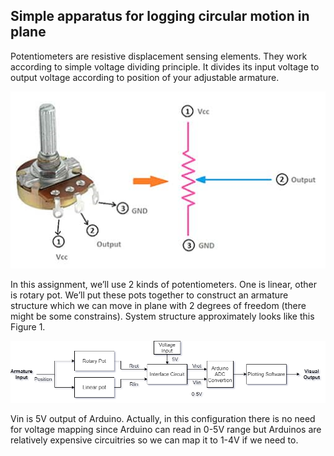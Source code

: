 ## Simple apparatus for logging circular motion in plane

 Potentiometers are resistive displacement sensing elements. They work according to simple voltage dividing principle. It divides its input voltage to output voltage according to position of your adjustable armature.
<p align="center">
  <img src="https://github.com/islamaydogmus/logging-circular-motion-in-plane/blob/main/README_images/Pot_image.png" />
</p>
   
 In this assignment, we’ll use 2 kinds of potentiometers. One is linear, other is rotary pot. We’ll put these pots together to construct an armature structure which we can move in plane with 2 degrees of freedom (there might be some constrains). System structure approximately looks like this Figure 1.
 
 <p align="center">
  <img src="https://github.com/islamaydogmus/logging-circular-motion-in-plane/blob/main/README_images/Diagram.png" />
</p>
 
  
Vin is 5V output of Arduino. Actually, in this configuration there is no need for voltage mapping since Arduino can read in 0-5V range but Arduinos are relatively expensive circuitries so we can map it to 1-4V if we need to. 
